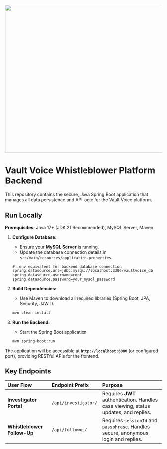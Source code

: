 <div align="center">
<img width="1200" height="475" alt="GHBanner" src="https://github.com/user-attachments/assets/0aa67016-6eaf-458a-adb2-6e31a0763ed6" />
</div>

# Vault Voice Whistleblower Platform Backend

This repository contains the secure, Java Spring Boot application that manages all data persistence and API logic for the Vault Voice platform.

## Run Locally

**Prerequisites:** Java 17+ (JDK 21 Recommended), MySQL Server, Maven

1.  **Configure Database:**
    * Ensure your **MySQL Server** is running.
    * Update the database connection details in `src/main/resources/application.properties`.

    ```properties
    # .env equivalent for backend database connection
    spring.datasource.url=jdbc:mysql://localhost:3306/vaultvoice_db
    spring.datasource.username=root
    spring.datasource.password=your_mysql_password
    ```

2.  **Build Dependencies:**
    * Use Maven to download all required libraries (Spring Boot, JPA, Security, JJWT).

    ```bash
    mvn clean install
    ```

3.  **Run the Backend:**
    * Start the Spring Boot application.

    ```bash
    mvn spring-boot:run
    ```

The application will be accessible at **`http://localhost:8080`** (or configured port), providing RESTful APIs for the frontend.

## Key Endpoints

| User Flow | Endpoint Prefix | Purpose |
| :--- | :--- | :--- |
| **Investigator Portal** | `/api/investigator/` | Requires **JWT** authentication. Handles case viewing, status updates, and replies. |
| **Whistleblower Follow-Up** | `/api/followup/` | Requires `sessionId` and `passphrase`. Handles secure, anonymous login and replies. |
